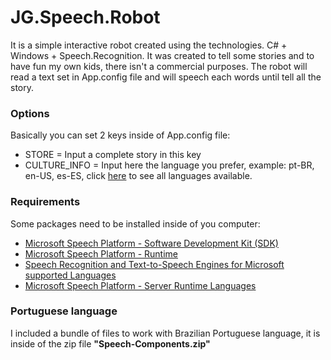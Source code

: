 # JG.Speech.Robot
It is a simple interactive robot created using the technologies. C# + Windows + Speech.Recognition. It was created to tell some stories and to have fun my own kids, there isn't a commercial purposes.
The robot will read a text set in App.config file and will speech each words until tell all the story.

<h3>Options</h3>
Basically you can set 2 keys inside of App.config file:
<ul>
<li>STORE = Input a complete story in this key</li>
<li>CULTURE_INFO = Input here the language you prefer, example: pt-BR, en-US, es-ES, click <a target="_blank" href="https://www.microsoft.com/en-us/download/details.aspx?id=21924">here</a> to see all languages available. </li>
</ul>

<h3>Requirements</h3>
Some packages need to be installed inside of you computer:
<ul>
<li><a target="_blank" href="https://www.microsoft.com/en-us/download/details.aspx?id=27226">Microsoft Speech Platform - Software Development Kit (SDK)</a></li>
<li><a target="_blank" href="https://www.microsoft.com/en-us/download/details.aspx?id=27225">Microsoft Speech Platform - Runtime</a></li>
<li><a target="_blank" href="https://www.microsoft.com/en-us/download/details.aspx?id=21924">Speech Recognition and Text-to-Speech Engines for Microsoft supported Languages</a></li>
<li><a target="_blank" href="https://www.microsoft.com/en-us/download/details.aspx?id=27224">Microsoft Speech Platform - Server Runtime Languages</a></li>
</ul>

<h3>Portuguese language</h3>
I included a bundle of files to work with Brazilian Portuguese language, it is inside of the zip file <b>"Speech-Components.zip"</b> 



